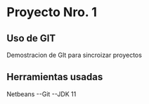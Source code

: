 # Proyecto Nro. 1
## Uso de GIT
Demostracion de GIt para sincroizar proyectos
## Herramientas usadas
Netbeans
--Git
--JDK 11
